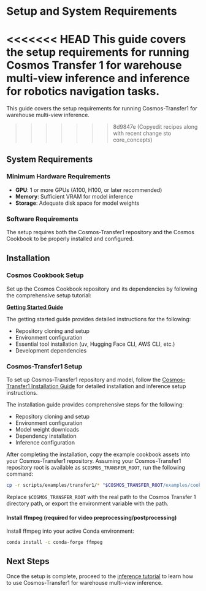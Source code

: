 # Setup and System Requirements

<<<<<<< HEAD
This guide covers the setup requirements for running Cosmos Transfer 1 for warehouse multi-view inference and inference for robotics navigation tasks.
=======
This guide covers the setup requirements for running Cosmos-Transfer1 for warehouse multi-view inference.
>>>>>>> 8d9847e (Copyedit recipes along with recent change sto core_concepts)

## System Requirements

### Minimum Hardware Requirements

- **GPU**: 1 or more GPUs (A100, H100, or later recommended)
- **Memory**: Sufficient VRAM for model inference
- **Storage**: Adequate disk space for model weights

### Software Requirements

The setup requires both the Cosmos-Transfer1 repository and the Cosmos Cookbook to be properly installed and configured.

## Installation

### Cosmos Cookbook Setup

Set up the Cosmos Cookbook repository and its dependencies by following the comprehensive setup tutorial:

**[Getting Started Guide](../../../get_started.md)**

The getting started guide provides detailed instructions for the following:

- Repository cloning and setup
- Environment configuration
- Essential tool installation (uv, Hugging Face CLI, AWS CLI, etc.)
- Development dependencies

### Cosmos-Transfer1 Setup

To set up Cosmos-Transfer1 repository and model, follow the [Cosmos-Transfer1 Installation Guide](https://github.com/nvidia-cosmos/cosmos-transfer1/blob/main/INSTALL.md#inference) for detailed installation and inference setup instructions.

The installation guide provides comprehensive steps for the following:

- Repository cloning and setup
- Environment configuration
- Model weight downloads
- Dependency installation
- Inference configuration

After completing the installation, copy the example cookbook assets into your Cosmos-Transfer1 repository. Assuming your Cosmos-Transfer1 repository root is available as `$COSMOS_TRANSFER_ROOT`, run the following command:

```bash
cp -r scripts/examples/transfer1/* "$COSMOS_TRANSFER_ROOT/examples/cookbook/"
```

Replace `$COSMOS_TRANSFER_ROOT` with the real path to the Cosmos Transfer 1 directory path, or export the environment variable with the path.

#### Install ffmpeg (required for video preprocessing/postprocessing)

Install ffmpeg into your active Conda environment:

```bash
conda install -c conda-forge ffmpeg
```

## Next Steps

Once the setup is complete, proceed to the [inference tutorial](inference.md) to learn how to use Cosmos-Transfer1 for warehouse multi-view inference.
